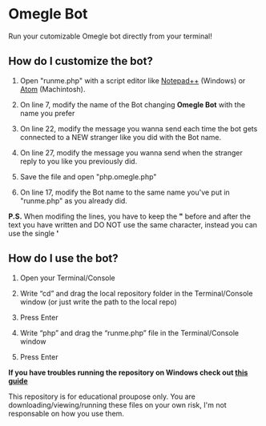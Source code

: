 # Omegle Bot
Run your cutomizable Omegle bot directly from your terminal!

## How do I customize the bot?

1. Open "runme.php" with a script editor like [Notepad++](https://notepad-plus-plus.org/) (Windows) or [Atom](https://atom.io/) (Machintosh).

2. On line 7, modify the name of the Bot changing **Omegle Bot** with the name you prefer

3. On line 22, modify the message you wanna send each time the bot gets connected to a NEW stranger like you did with the Bot name.

4. On line 27, modify the message you wanna send when the stranger reply to you like you previously did.

5. Save the file and open "php.omegle.php"

6. On line 17, modify the Bot name to the same name you've put in "runme.php" as you already did.

**P.S.** When modifing the lines, you have to keep the **"** before and after the text you have written and DO NOT use the same character, instead you can use the single **'**


## How do I use the bot?

1. Open your Terminal/Console

2. Write “cd” and drag the local repository folder in the Terminal/Console window (or just write the path to the local repo)

3. Press Enter

4. Write “php” and drag the “runme.php” file in the Terminal/Console window

5. Press Enter


**If you have troubles running the repository on Windows check out [this guide](http://stackoverflow.com/questions/15597067/how-to-run-php-from-windows-command-line)**


This repository is for educational proupose only. You are downloading/viewing/running these files on your own risk, I'm not responsable on how you use them.


